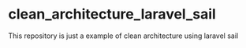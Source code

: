 # clean_architecture_laravel_sail
This repository is just a example of clean architecture using laravel sail
